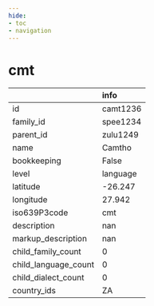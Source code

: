 ```yaml
---
hide:
- toc
- navigation
---
```

# cmt
|                      | info     |
|:---------------------|:---------|
| id                   | camt1236 |
| family_id            | spee1234 |
| parent_id            | zulu1249 |
| name                 | Camtho   |
| bookkeeping          | False    |
| level                | language |
| latitude             | -26.247  |
| longitude            | 27.942   |
| iso639P3code         | cmt      |
| description          | nan      |
| markup_description   | nan      |
| child_family_count   | 0        |
| child_language_count | 0        |
| child_dialect_count  | 0        |
| country_ids          | ZA       |